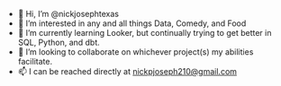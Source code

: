 - 👋 Hi, I’m @nickjosephtexas
- 👀 I’m interested in any and all things Data, Comedy, and Food
- 🌱 I’m currently learning Looker, but continually trying to get better in SQL, Python, and dbt.
- 💞️ I’m looking to collaborate on whichever project(s) my abilities facilitate.
- 📫 I can be reached directly at nickpjoseph210@gmail.com

<!---
nickjosephtexas/nickjosephtexas is a ✨ special ✨ repository because its `README.md` (this file) appears on your GitHub profile.
You can click the Preview link to take a look at your changes.
--->

